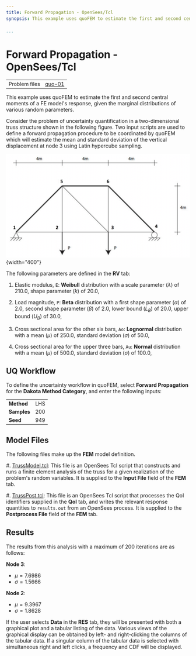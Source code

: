 ```yaml
---
title: Forward Propagation - OpenSees/Tcl
synopsis: This example uses quoFEM to estimate the first and second central moments of a FE model's response, given the marginal distributions of various random parameters.

...
```



# Forward Propagation - OpenSees/Tcl

|  |  |
|----------|------|
| Problem files | [quo-01](https://github.com/claudioperez/SimCenterDocumentation/tree/examples/docs/common/user_manual/examples/desktop/quoFEM/src/quo-01) |

This example uses quoFEM to estimate the first and second central moments of a FE model's response, given the marginal distributions of various random parameters.

Consider the problem of uncertainty quantification in a two-dimensional truss structure shown in the following figure. Two input scripts are used to define a forward propagation procedure to be coordinated by quoFEM which will estimate the mean and standard deviation of the vertical displacement at node 3 using Latin hypercube sampling.

![Truss schematic diagram](figures/truss.png){width="400"}



The following parameters are defined in the **RV** tab:


1. Elastic modulus, `E`: **Weibull** distribution with a  scale parameter $(\lambda)$ of $210.0$,  shape parameter $(k)$ of $20.0$, 

1. Load magnitude, `P`: **Beta** distribution with a  first shape parameter $(\alpha)$ of $2.0$,  second shape parameter $(\beta)$ of $2.0$,  lower bound $(L_B)$ of $20.0$,  upper bound $(U_B)$ of $30.0$, 

1. Cross sectional area for the other six bars, `Ao`: **Lognormal** distribution with a  mean $(\mu)$ of $250.0$,  standard deviation $(\sigma)$ of $50.0$, 

1. Cross sectional area for the upper three bars, `Au`: **Normal** distribution with a  mean $(\mu)$ of $500.0$,  standard deviation $(\sigma)$ of $100.0$, 




## UQ Workflow


To define the uncertainty workflow in quoFEM, select **Forward Propagation** for the **Dakota Method Category**, and enter the following inputs:



|   |   |
|---|---|
| **Method** | LHS |
| **Samples** | 200 |
| **Seed** | 949 |



## Model Files


The following files make up the **FEM** model definition.


#. [TrussModel.tcl](src/TrussModel.tcl): This file is an OpenSees Tcl script that constructs and runs a finite element analysis of the truss for a given realization of the problem's random variables. It is supplied to the **Input File** field of the **FEM** tab.

#. [TrussPost.tcl](src/TrussPost.tcl): This file is an OpenSees Tcl script that processes the QoI identifiers supplied in the **QoI** tab, and writes the relevant response quantities to `results.out` from an OpenSees process. It is supplied to the **Postprocess File** field of the **FEM** tab.



## Results

The results from this analysis with a maximum of $200$ iterations are as follows: 

**Node 3**:

- $\mu = 7.6986$
- $\sigma = 1.5666$

**Node 2**:

- $\mu = 9.3967$
- $\sigma = 1.8628$

If the user selects **Data** in the **RES** tab, they will be presented with both a graphical plot and a tabular listing of the data. Various views of the graphical display can be obtained by left- and right-clicking the columns of the tabular data. If a singular column of the tabular data is selected with simultaneous right and left clicks, a frequency and CDF will be displayed.

<!-- ![Stochastic truss results.]("figures/trussRES5.png") -->

